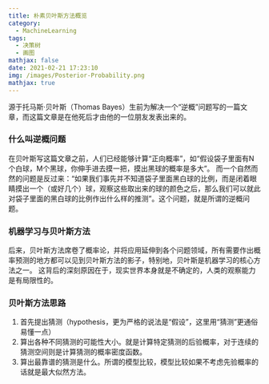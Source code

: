 ```yaml
---
title: 朴素贝叶斯方法概览
category:
  - MachineLearning
tags:
  - 决策树
  - 画图
mathjax: false
date: 2021-02-21 17:23:10
img: /images/Posterior-Probability.png
mathjax: true
---
```


源于托马斯·贝叶斯（Thomas Bayes）生前为解决一个“逆概”问题写的一篇文章，而这篇文章是在他死后才由他的一位朋友发表出来的。
<!--more-->

### 什么叫逆概问题

在贝叶斯写这篇文章之前，人们已经能够计算“正向概率”，如“假设袋子里面有N个白球，M个黑球，你伸手进去摸一把，摸出黑球的概率是多大”。
而一个自然而然的问题是反过来：“如果我们事先并不知道袋子里面黑白球的比例，而是闭着眼睛摸出一个（或好几个）球，观察这些取出来的球的颜色之后，那么我们可以就此对袋子里面的黑白球的比例作出什么样的推测”。这个问题，就是所谓的逆概问题。

### 机器学习与贝叶斯方法

后来，贝叶斯方法席卷了概率论，并将应用延伸到各个问题领域，所有需要作出概率预测的地方都可以见到贝叶斯方法的影子，特别地，贝叶斯是机器学习的核心方法之一。
这背后的深刻原因在于，现实世界本身就是不确定的，人类的观察能力是有局限性的。

### 贝叶斯方法思路

1. 首先提出猜测（hypothesis，更为严格的说法是“假设”，这里用“猜测”更通俗易懂一点）
2. 算出各种不同猜测的可能性大小。就是计算特定猜测的后验概率，对于连续的猜测空间则是计算猜测的概率密度函数。
3. 算出最靠谱的猜测是什么。所谓的模型比较，模型比较如果不考虑先验概率的话就是最大似然方法。
